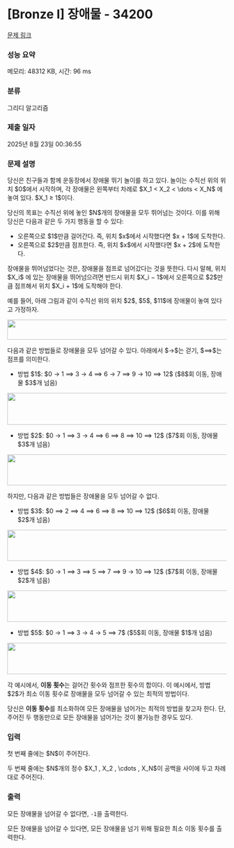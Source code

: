 # [Bronze I] 장애물 - 34200 

[문제 링크](https://www.acmicpc.net/problem/34200) 

### 성능 요약

메모리: 48312 KB, 시간: 96 ms

### 분류

그리디 알고리즘

### 제출 일자

2025년 8월 23일 00:36:55

### 문제 설명

<p>당신은 친구들과 함께 운동장에서 장애물 뛰기 놀이를 하고 있다. 놀이는 수직선 위의 위치 $0$에서 시작하며, 각 장애물은 왼쪽부터 차례로 $X_1 < X_2 < \dots < X_N$ 에 놓여 있다. $X_1 ≥ 1$이다.</p>

<p>당신의 목표는 수직선 위에 놓인 $N$개의 장애물을 모두 뛰어넘는 것이다. 이를 위해 당신은 다음과 같은 두 가지 행동을 할 수 있다:</p>

<ul>
	<li>오른쪽으로 $1$만큼 걸어간다. 즉, 위치 $x$에서 시작했다면 $x + 1$에 도착한다.</li>
	<li>오른쪽으로 $2$만큼 점프한다. 즉, 위치 $x$에서 시작했다면 $x + 2$에 도착한다.</li>
</ul>

<p>장애물을 뛰어넘었다는 것은, 장애물을 점프로 넘어갔다는 것을 뜻한다. 다시 말해, 위치 $X_i$ 에 있는 장애물을 뛰어넘으려면 반드시 위치 $X_i − 1$에서 오른쪽으로 $2$만큼 점프해서 위치 $X_i + 1$에 도착해야 한다.</p>

<p>예를 들어, 아래 그림과 같이 수직선 위의 위치 $2$, $5$, $11$에 장애물이 놓여 있다고 가정하자.</p>

<p style="text-align: center;"><img alt="" src="" style="width: 653px; height: 46px;"></p>

<p>다음과 같은 방법들로 장애물을 모두 넘어갈 수 있다. 아래에서 $→$는 걷기, $⟹$는 점프를 의미한다.</p>

<ul>
	<li>방법 $1$: $0 → 1 ⟹ 3 → 4 ⟹ 6 → 7 ⟹ 9 → 10 ⟹ 12$ ($8$회 이동, 장애물 $3$개 넘음)</li>
</ul>

<p style="text-align: center;"><img alt="" src="" style="width: 615px; height: 73px;"></p>

<ul>
	<li>방법 $2$: $0 → 1 ⟹ 3 → 4 ⟹ 6 ⟹ 8 ⟹ 10 ⟹ 12$ ($7$회 이동, 장애물 $3$개 넘음)</li>
</ul>

<p style="text-align: center;"><img alt="" src="" style="width: 615px; height: 71px;"></p>

<p>하지만, 다음과 같은 방법들은 장애물을 모두 넘어갈 수 없다.</p>

<ul>
	<li>방법 $3$: $0 ⟹ 2 ⟹ 4 ⟹ 6 ⟹ 8 ⟹ 10 ⟹ 12$ ($6$회 이동, 장애물 $2$개 넘음)</li>
</ul>

<p style="text-align: center;"><img alt="" src="" style="width: 615px; height: 71px;"></p>

<ul>
	<li>방법 $4$: $0 → 1 ⟹ 3 ⟹ 5 ⟹ 7 ⟹ 9 → 10 ⟹ 12$ ($7$회 이동, 장애물 $2$개 넘음)</li>
</ul>

<p style="text-align: center;"><img alt="" src="" style="width: 615px; height: 72px;"></p>

<ul>
	<li>방법 $5$: $0 → 1 ⟹ 3 → 4 → 5 ⟹ 7$ ($5$회 이동, 장애물 $1$개 넘음)</li>
</ul>

<p style="text-align: center;"><img alt="" src="" style="width: 615px; height: 72px;"></p>

<p>각 예시에서, <strong>이동 횟수</strong>는 걸어간 횟수와 점프한 횟수의 합이다. 이 예시에서, 방법 $2$가 최소 이동 횟수로 장애물을 모두 넘어갈 수 있는 최적의 방법이다.</p>

<p>당신은 <strong>이동 횟수</strong>를 최소화하여 모든 장애물을 넘어가는 최적의 방법을 찾고자 한다. 단, 주어진 두 행동만으로 모든 장애물을 넘어가는 것이 불가능한 경우도 있다.</p>

### 입력 

 <p>첫 번째 줄에는 $N$이 주어진다.</p>

<p>두 번째 줄에는 $N$개의 정수 $X_1 , X_2 , \cdots , X_N$이 공백을 사이에 두고 차례대로 주어진다.</p>

### 출력 

 <p>모든 장애물을 넘어갈 수 없다면, <code>-1</code>을 출력한다.</p>

<p>모든 장애물을 넘어갈 수 있다면, 모든 장애물을 넘기 위해 필요한 최소 이동 횟수를 출력한다.</p>

